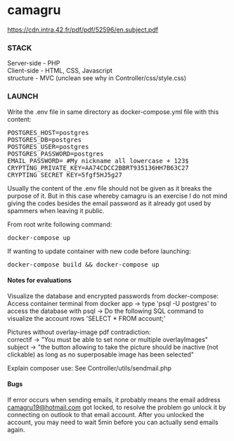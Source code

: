 # camagru
https://cdn.intra.42.fr/pdf/pdf/52596/en.subject.pdf

### STACK
Server-side - PHP<br>
Client-side - HTML, CSS, Javascript<br>
structure - MVC (unclean see why in Controller/css/style.css)

### LAUNCH

Write the .env file in same directory as docker-compose.yml file with this content:
<pre>
POSTGRES_HOST=postgres
POSTGRES_DB=postgres
POSTGRES_USER=postgres
POSTGRES_PASSWORD=postgres
EMAIL_PASSWORD= #My nickname all lowercase + 123$
CRYPTING_PRIVATE_KEY=AA74CDCC2BBRT935136HH7B63C27
CRYPTING_SECRET_KEY=5fgf5HJ5g27
</pre>
Usually the content of the .env file should not be given as it breaks the purpose of it. But in this case whereby camagru is an exercise I do not mind giving the codes besides the email password as it already got used by spammers when leaving it public.

From root write following command:
<pre>
docker-compose up
</pre>

If wanting to update container with new code before launching:
<pre>
docker-compose build && docker-compose up
</pre>

#### Notes for evaluations
Visualize the database and encrypted passwords from docker-compose: <br>
Access container terminal from docker app -> type 'psql -U postgres' to access the database with psql -> Do the following SQL command to visualize the account rows 'SELECT * FROM account;'

Pictures without overlay-image pdf contradiction:<br>
correctif -> "You must be able to set none or multiple overlayImages"<br>
subject -> "the button allowing to take the picture should be inactive (not clickable) as long as no superposable image has been selected"

Explain composer use: See Controller/utils/sendmail.php

#### Bugs

If error occurs when sending emails, it probably means the email address camagru19@hotmail.com got locked, to resolve the problem go unlock it by connecting on outlook to that email account. After you unlocked the account, you may need to wait 5min before you can actually send emails again.
